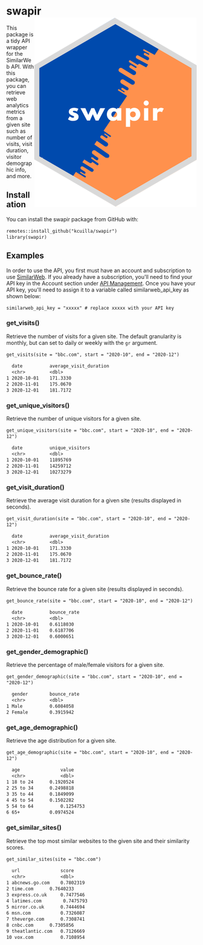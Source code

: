 # swapir <img src="man/swapir_hex.png" align="right" />

<!-- badges: start -->
<!-- badges: end -->

This package is a tidy API wrapper for the SimilarWeb API. With this package, you can retrieve web analytics metrics from a given site such as number of visits, visit duration, visitor demographic info, and more. 

## Installation

You can install the swapir package from GitHub with:

```{r}
remotes::install_github("kcuilla/swapir")
library(swapir)
```

## Examples

In order to use the API, you first must have an account and subscription to use [SimilarWeb](https://www.similarweb.com/). If you already have a subscription, you'll need to find your API key in the Account section under [API Management](https://account.similarweb.com/#/api-management2). Once you have your API key, you'll need to assign it to a variable called similarweb_api_key as shown below:  

```{r}
similarweb_api_key = "xxxxx" # replace xxxxx with your API key 
```

### get_visits()

Retrieve the number of visits for a given site. The default granularity is monthly, but can set to daily or weekly with the `gr` argument.

```{r}
get_visits(site = "bbc.com", start = "2020-10", end = "2020-12")
```

```{r}
  date          average_visit_duration
  <chr>         <dbl>
1 2020-10-01	171.3330			
2 2020-11-01	175.0670			
3 2020-12-01	181.7172	
```

### get_unique_visitors()

Retrieve the number of unique visitors for a given site.

```{r}
get_unique_visitors(site = "bbc.com", start = "2020-10", end = "2020-12")
```

```{r}
  date          unique_visitors
  <chr>         <dbl>
1 2020-10-01	11895769			
2 2020-11-01	14259712			
3 2020-12-01	10273279	
```

### get_visit_duration()

Retrieve the average visit duration for a given site (results displayed in seconds).

```{r}
get_visit_duration(site = "bbc.com", start = "2020-10", end = "2020-12")
```

```{r}
  date          average_visit_duration
  <chr>         <dbl>
1 2020-10-01	171.3330			
2 2020-11-01	175.0670			
3 2020-12-01	181.7172	
```

### get_bounce_rate()

Retrieve the bounce rate for a given site (results displayed in seconds).

```{r}
get_bounce_rate(site = "bbc.com", start = "2020-10", end = "2020-12")
```

```{r}
  date          bounce_rate
  <chr>         <dbl>
1 2020-10-01	0.6118030			
2 2020-11-01	0.6187706			
3 2020-12-01	0.6000651	
```

### get_gender_demographic()

Retrieve the percentage of male/female visitors for a given site.

```{r}
get_gender_demographic(site = "bbc.com", start = "2020-10", end = "2020-12")
```

```{r}
  gender        bounce_rate
  <chr>         <dbl>
1 Male	        0.6084058			
2 Female        0.3915942				
```

### get_age_demographic()

Retrieve the age distribution for a given site.

```{r}
get_age_demographic(site = "bbc.com", start = "2020-10", end = "2020-12")
```

```{r}
  age               value
  <chr>             <dbl>
1 18 to 24	    0.1920524			
2 25 to 34	    0.2498818	
3 35 to 44	    0.1849099		
4 45 to 54	    0.1502282	
5 54 to 64          0.1254753			
6 65+   	    0.0974524	
```

### get_similar_sites()

Retrieve the top most similar websites to the given site and their similarity scores.

```{r}
get_similar_sites(site = "bbc.com")
```

```{r}
  url               score
  <chr>             <dbl>
1 abcnews.go.com    0.7802319			
2 time.com	    0.7640233	
3 express.co.uk	    0.7477546		
4 latimes.com	     0.7475793	
5 mirror.co.uk	    0.7444694			
6 msn.com     	    0.7326087	
7 theverge.com	    0.7308741			
8 cnbc.com	    0.7305856	
9 theatlantic.com   0.7126669			
10 vox.com     	    0.7108954	
```

